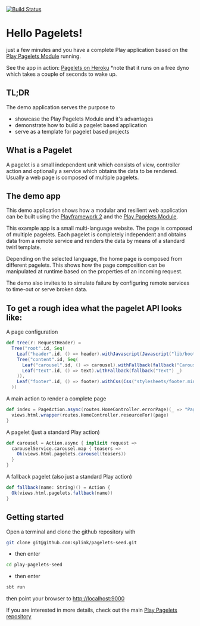 [![Build Status](https://travis-ci.org/splink/pagelets-seed.svg?branch=master)](https://travis-ci.org/splink/pagelets-seed)

# Hello Pagelets!
just a few minutes and you have a complete Play application based on the [Play Pagelets Module](https://github.com/splink/pagelets) running.

See the app in action: [Pagelets on Heroku](https://pagelets.herokuapp.com/) 
*note that it runs on a free dyno which takes a couple of seconds to wake up.

## TL;DR
The demo application serves the purpose to
 - showcase the Play Pagelets Module and it's advantages
 - demonstrate how to build a pagelet based application
 - serve as a template for pagelet based projects


## What is a Pagelet
A pagelet is a small independent unit which consists of view, controller action and optionally a service which obtains the data to be rendered. 
Usually a web page is composed of multiple pagelets.


## The demo app
This demo application shows how a modular and resilient web application can be built using the 
[Playframework 2](http://www.playframework.com) and the [Play Pagelets Module](https://github.com/splink/pagelets).

This example app is a small multi-language website. The page is composed of multiple pagelets. Each pagelet is completely 
independent and obtains data from a remote service and renders the data by means of a standard twirl template. 

Depending on the selected language, the home page is composed from different pagelets. This shows how the page composition 
can be manipulated at runtime based on the properties of an incoming request.

The demo also invites to to simulate failure by configuring remote services to time-out or serve broken data.


## To get a rough idea what the pagelet API looks like:

A page configuration
~~~scala
def tree(r: RequestHeader) = 
  Tree("root".id, Seq(
    Leaf("header".id, () => header).withJavascript(Javascript("lib/bootstrap/js/dropdown.min.js")),
    Tree("content".id, Seq(
      Leaf("carousel".id, () => carousel).withFallback(fallback("Carousel") _),
      Leaf("text".id, () => text).withFallback(fallback("Text") _)
    )),
    Leaf("footer".id, () => footer).withCss(Css("stylesheets/footer.min.css"))
  ))
~~~

A main action to render a complete page
~~~scala
def index = PageAction.async(routes.HomeController.errorPage)(_ => "Page Title", tree) { (request, page) =>
  views.html.wrapper(routes.HomeController.resourceFor)(page)
}
~~~

A pagelet (just a standard Play action)
~~~scala
def carousel = Action.async { implicit request =>
  carouselService.carousel.map { teasers =>
    Ok(views.html.pagelets.carousel(teasers))
  }
}
~~~

A fallback pagelet (also just a standard Play action)
~~~scala
def fallback(name: String)() = Action {
  Ok(views.html.pagelets.fallback(name))
}
~~~

## Getting started
Open a terminal and clone the github repository with
~~~bash
git clone git@github.com:splink/pagelets-seed.git
~~~

- then enter
~~~bash
cd play-pagelets-seed
~~~

- then enter
~~~bash
sbt run
~~~

then point your browser to [http://localhost:9000](http://localhost:9000)


If you are interested in more details, check out the main [Play Pagelets repository](https://github.com/splink/pagelets)
